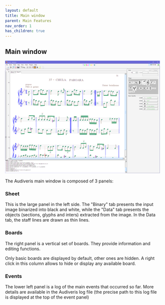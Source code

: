 ```yaml
---
layout: default
title: Main window
parent: Main Features
nav_order: 1
has_children: true
---
```

## Main window

![](../assets/images/chula_transcribed.png)

The Audiveris main window is composed of 3 panels:

### Sheet

This is the large panel in the left side.
The "Binary" tab presents the input image binarized into black and white, while the "Data" tab
presents the objects (sections, glyphs and inters) extracted from the image.
In the Data tab, the staff lines are drawn as thin lines.

### Boards

The right panel is a vertical set of boards.
They provide information and editing functions.

Only basic boards are displayed by default, other ones are hidden.
A right click in this column allows to hide or display any available board.

### Events

The lower left panel is a log of the main events that occurred so far.
More details are available in the Audiveris log file
(the precise path to this log file is displayed at the top of the event panel)
